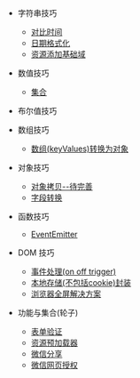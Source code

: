 + 字符串技巧
  + [对比时间](docs/string-skill/01-compare-time.md)
  + [日期格式化](docs/string-skill/02-data-format.md)
  + [资源添加基础域](docs/string-skill/03-assets-add-base.md)

+ 数值技巧
  + [集合](docs/number-skill/01-util.md)

+ 布尔值技巧

+ 数组技巧
  + [数组(keyValues)转换为对象](docs/array-skill/01-array-keyvalues-to-obj.md)

+ 对象技巧
  + [对象拷贝--待完善](docs/object-skill/01-clone.md)
  + [字段转换](docs/object-skill/02-name-transform.md)

+ 函数技巧
  + [EventEmitter](docs/function-skill/EventEmitter.md)

+ DOM 技巧
  + [事件处理(on off trigger)](docs/dom-skill/01-event-handle.md)
  + [本地存储(不包括cookie)封装](docs/dom-skill/02-pure-local-store.md)
  + [浏览器全屏解决方案](docs/dom-skill/03-fullscreen.md)

+ 功能与集合(轮子)
  + [表单验证](docs/util/form-validate.md)
  + [资源预加载器](https://gitee.com/weblife/beat-egg/blob/master/lib/res/fehelper-res.js)
  + [微信分享](docs/util/wx-share.md)
  + [微信网页授权](docs/util/wx-auth.md)
